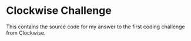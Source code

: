 # Clockwise Challenge

This contains the source code for my answer to the first coding challenge from Clockwise.


